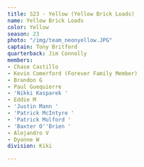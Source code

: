 ```yaml
---
title: S23 - Yellow (Yellow Brick Loads)
name: Yellow Brick Loads
color: Yellow
season: 23
photo: "/img/team_neonyellow.JPG"
captain: Tony Britford
quarterback: Jim Connolly
members:
- Chase Castillo
- Kevin Comerford (Forever Family Member)
- Brandon G
- Paul Guequierre
- 'Nikki Kasparek '
- Eddie M
- 'Justin Mann '
- 'Patrick McIntyre '
- 'Patrick Mulford '
- 'Baxter O''Brien '
- Alejandro V
- Dyonne W
division: Kiki

---
```

